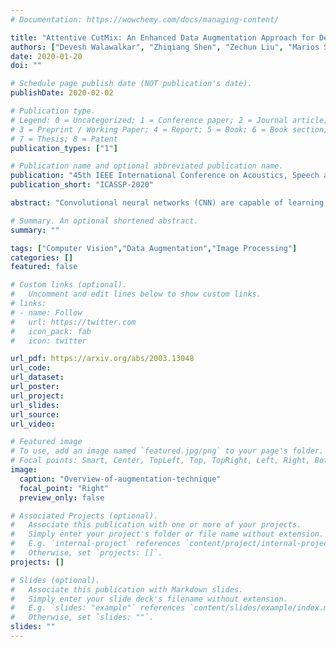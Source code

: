 ```yaml
---
# Documentation: https://wowchemy.com/docs/managing-content/

title: "Attentive CutMix: An Enhanced Data Augmentation Approach for Deep Learning Based Image Classification"
authors: ["Devesh Walawalkar", "Zhiqiang Shen", "Zechun Liu", "Marios Savvides"]
date: 2020-01-20
doi: ""

# Schedule page publish date (NOT publication's date).
publishDate: 2020-02-02

# Publication type.
# Legend: 0 = Uncategorized; 1 = Conference paper; 2 = Journal article;
# 3 = Preprint / Working Paper; 4 = Report; 5 = Book; 6 = Book section;
# 7 = Thesis; 8 = Patent
publication_types: ["1"]

# Publication name and optional abbreviated publication name.
publication: "45th IEEE International Conference on Acoustics, Speech and Signal Processing 2020"
publication_short: "ICASSP-2020"

abstract: "Convolutional neural networks (CNN) are capable of learning robust representation with different regularization methods and activations as convolutional layers are spatially correlated. Based on this property, a large variety of regional dropout strategies have been proposed, such as Cutout, DropBlock, CutMix, etc. These methods aim to promote the network to generalize better by partially occluding the discriminative parts of objects. However, all of them perform this operation randomly, without capturing the most important region(s) within an object. In this paper, we propose Attentive CutMix, a naturally enhanced augmentation strategy based on CutMix. In each training iteration, we choose the most descriptive regions based on the intermediate attention maps from a feature extractor, which enables searching for the most discriminative parts in an image. Our proposed method is simple yet effective, easy to implement and can boost the baseline significantly. Extensive experiments on CIFAR-10/100, ImageNet datasets with various CNN architectures (in a unified setting) demonstrate the effectiveness of our proposed method, which consistently outperforms the baseline CutMix and other methods by a significant margin."

# Summary. An optional shortened abstract.
summary: ""

tags: ["Computer Vision","Data Augmentation","Image Processing"]
categories: []
featured: false

# Custom links (optional).
#   Uncomment and edit lines below to show custom links.
# links:
# - name: Follow
#   url: https://twitter.com
#   icon_pack: fab
#   icon: twitter

url_pdf: https://arxiv.org/abs/2003.13048
url_code:
url_dataset:
url_poster:
url_project:
url_slides:
url_source:
url_video:

# Featured image
# To use, add an image named `featured.jpg/png` to your page's folder. 
# Focal points: Smart, Center, TopLeft, Top, TopRight, Left, Right, BottomLeft, Bottom, BottomRight.
image:
  caption: "Overview-of-augmentation-technique"
  focal_point: "Right"
  preview_only: false

# Associated Projects (optional).
#   Associate this publication with one or more of your projects.
#   Simply enter your project's folder or file name without extension.
#   E.g. `internal-project` references `content/project/internal-project/index.md`.
#   Otherwise, set `projects: []`.
projects: []

# Slides (optional).
#   Associate this publication with Markdown slides.
#   Simply enter your slide deck's filename without extension.
#   E.g. `slides: "example"` references `content/slides/example/index.md`.
#   Otherwise, set `slides: ""`.
slides: ""
---
```

